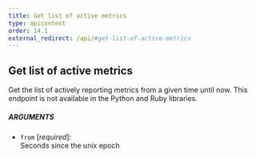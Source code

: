 ```yaml
---
title: Get list of active metrics
type: apicontent
order: 14.1
external_redirect: /api/#get-list-of-active-metrics
---
```


## Get list of active metrics
Get the list of actively reporting metrics from a given time until now. This endpoint is not available in the Python and Ruby libraries.

##### ARGUMENTS
* `from` [*required*]:  
    Seconds since the unix epoch


